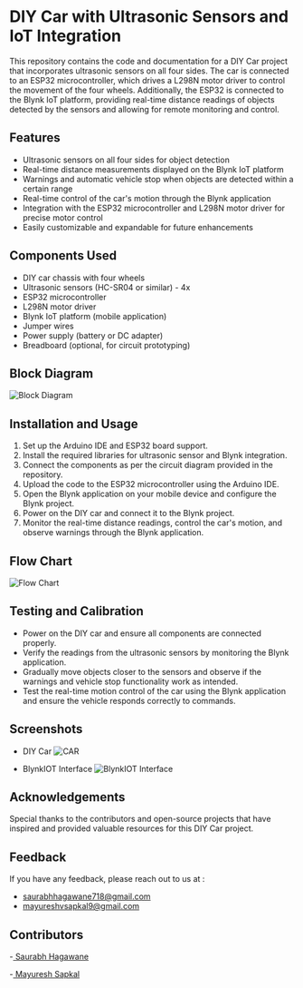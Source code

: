 
# DIY Car with Ultrasonic Sensors and IoT Integration

This repository contains the code and documentation for a DIY Car project that incorporates ultrasonic sensors on all four sides. The car is connected to an ESP32 microcontroller, which drives a L298N motor driver to control the movement of the four wheels. Additionally, the ESP32 is connected to the Blynk IoT platform, providing real-time distance readings of objects detected by the sensors and allowing for remote monitoring and control.



## Features

- Ultrasonic sensors on all four sides for object detection
- Real-time distance measurements displayed on the Blynk IoT platform
- Warnings and automatic vehicle stop when objects are detected within a certain range
- Real-time control of the car's motion through the Blynk application
- Integration with the ESP32 microcontroller and L298N motor driver for precise motor control
- Easily customizable and expandable for future enhancements



## Components Used
- DIY car chassis with four wheels
- Ultrasonic sensors (HC-SR04 or similar) - 4x
- ESP32 microcontroller
- L298N motor driver
- Blynk IoT platform (mobile application)
- Jumper wires
- Power supply (battery or DC adapter)
- Breadboard (optional, for circuit prototyping)

## Block Diagram

![Block Diagram](https://github.com/Saurabhh-37/ESP-Car-with-Ultrasonic-Sensors-and-IoT-Integration/blob/main/Images/blockdiagram.jpg)
## Installation and Usage
1. Set up the Arduino IDE and ESP32 board support.
2. Install the required libraries for ultrasonic sensor and Blynk integration.
3. Connect the components as per the circuit diagram provided in the repository.
4. Upload the code to the ESP32 microcontroller using the Arduino IDE.
5. Open the Blynk application on your mobile device and configure the Blynk project.
6. Power on the DIY car and connect it to the Blynk project.
7. Monitor the real-time distance readings, control the car's motion, and observe warnings through the Blynk application.

## Flow Chart

![Flow Chart](https://github.com/Saurabhh-37/ESP-Car-with-Ultrasonic-Sensors-and-IoT-Integration/blob/main/Images/Flowchart.jpg)
## Testing and Calibration
- Power on the DIY car and ensure all components are connected properly.
- Verify the readings from the ultrasonic sensors by monitoring the Blynk application.
- Gradually move objects closer to the sensors and observe if the warnings and vehicle stop functionality work as intended.
- Test the real-time motion control of the car using the Blynk application and ensure the vehicle responds correctly to commands.

## Screenshots

- DIY Car
  ![CAR](https://github.com/Saurabhh-37/ESP-Car-with-Ultrasonic-Sensors-and-IoT-Integration/blob/main/Images/DIY%20Car.jpg)

- BlynkIOT Interface
  ![BlynkIOT Interface](https://github.com/Saurabhh-37/ESP-Car-with-Ultrasonic-Sensors-and-IoT-Integration/blob/main/Images/DIY%20Car.jpg)


## Acknowledgements

Special thanks to the contributors and open-source projects that have inspired and provided valuable resources for this DIY Car project.

## Feedback

If you have any feedback, please reach out to us at :

- saurabhhagawane718@gmail.com
- mayureshvsapkal9@gmail.com


## Contributors

-[ Saurabh Hagawane]()

 -[ Mayuresh Sapkal](https://github.com/MayurSapkal9)